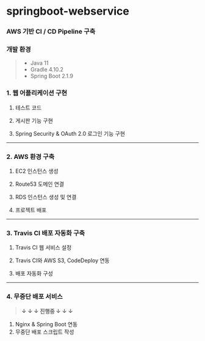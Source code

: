 # springboot-webservice
### AWS 기반 CI / CD Pipeline 구축

### 개발 환경

> * Java 11
> * Gradle 4.10.2
> * Spring Boot 2.1.9

### 1. 웹 어플리케이션 구현
1. 테스트 코드
2. 게시판 기능 구현

3. Spring Security & OAuth 2.0 로그인 기능 구현

-----
### 2. AWS 환경 구축

1. EC2 인스턴스 생성
2. Route53 도메인 연결
3. RDS 인스턴스 생성 및 연결

4. 프로젝트 배포

-----
### 3. Travis CI 배포 자동화 구축

1. Travis CI 웹 서비스 설정 
2. Travis CI와 AWS S3, CodeDeploy 연동

3. 배포 자동화 구성

-----
### 4. 무중단 배포 서비스

>  **↓ ↓ ↓ 진행중 ↓ ↓ ↓**

1. Nginx & Spring Boot 연동
2. 무중단 배포 스크립트 작성
